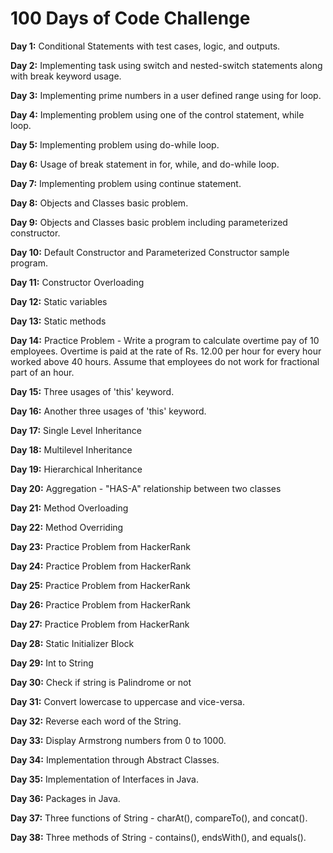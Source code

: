 # 100 Days of Code Challenge

**Day 1:** Conditional Statements with test cases, logic, and outputs.

**Day 2:** Implementing task using switch and nested-switch statements along with break keyword usage.

**Day 3:** Implementing prime numbers in a user defined range using for loop.

**Day 4:** Implementing problem using one of the control statement, while loop.

**Day 5:** Implementing problem using do-while loop.

**Day 6:** Usage of break statement in for, while, and do-while loop.

**Day 7:** Implementing problem using continue statement.

**Day 8:** Objects and Classes basic problem.

**Day 9:** Objects and Classes basic problem including parameterized constructor.

**Day 10:** Default Constructor and Parameterized Constructor sample program.

**Day 11:** Constructor Overloading

**Day 12:** Static variables

**Day 13:** Static methods

**Day 14:** Practice Problem - Write a program to calculate overtime pay of 10 employees. Overtime is paid at the rate of Rs. 12.00 per hour for every hour worked above             40 hours. Assume that employees do not work for fractional part of an hour.

**Day 15:** Three usages of 'this' keyword.

**Day 16:** Another three usages of 'this' keyword.

**Day 17:** Single Level Inheritance

**Day 18:** Multilevel Inheritance

**Day 19:** Hierarchical Inheritance

**Day 20:** Aggregation - "HAS-A" relationship between two classes

**Day 21:** Method Overloading

**Day 22:** Method Overriding

**Day 23:** Practice Problem from HackerRank

**Day 24:** Practice Problem from HackerRank

**Day 25:** Practice Problem from HackerRank

**Day 26:** Practice Problem from HackerRank

**Day 27:** Practice Problem from HackerRank

**Day 28:** Static Initializer Block

**Day 29:** Int to String

**Day 30:** Check if string is Palindrome or not

**Day 31:** Convert lowercase to uppercase and vice-versa.

**Day 32:** Reverse each word of the String.

**Day 33:** Display Armstrong numbers from 0 to 1000.

**Day 34:** Implementation through Abstract Classes.

**Day 35:** Implementation of Interfaces in Java.

**Day 36:** Packages in Java.

**Day 37:** Three functions of String - charAt(), compareTo(), and concat().

**Day 38:** Three methods of String - contains(), endsWith(), and equals().
